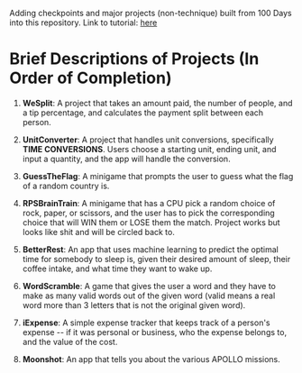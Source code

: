 Adding checkpoints and major projects (non-technique) built from 100 Days into this repository.
Link to tutorial: [here](https://www.hackingwithswift.com/100/swiftui)

# Brief Descriptions of Projects (In Order of Completion)
1. **WeSplit**: A project that takes an amount paid, the number of people, and a tip percentage, and calculates the payment split between each person.

2. **UnitConverter**: A project that handles unit conversions, specifically **TIME CONVERSIONS**. Users choose a starting unit, ending unit, and input a quantity, and the app will handle the conversion. 

3. **GuessTheFlag**: A minigame that prompts the user to guess what the flag of a random country is. 

4. **RPSBrainTrain**: A minigame that has a CPU pick a random choice of rock, paper, or scissors, and the user has to pick the corresponding choice that will WIN them or LOSE them the match. Project works but looks like shit and will be circled back to.

5. **BetterRest**: An app that uses machine learning to predict the optimal time for somebody to sleep is, given their desired amount of sleep, their coffee intake, and what time they want to wake up. 

6. **WordScramble**: A game that gives the user a word and they have to make as many valid words out of the given word (valid means a real word more than 3 letters that is not the original given word). 

7. **iExpense**: A simple expense tracker that keeps track of a person's expense -- if it was personal or business, who the expense belongs to, and the value of the cost.

8. **Moonshot**: An app that tells you about the various APOLLO missions.
